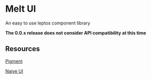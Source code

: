 # Melt UI

An easy to use leptos component library

**The 0.0.x release does not consider API compatibility at this time**

## Resources

[Pigment](https://github.com/kobaltedev/pigment)

[Naive UI](https://github.com/tusen-ai/naive-ui)
